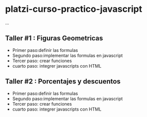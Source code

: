 # platzi-curso-practico-javascript

...

## Taller #1 : Figuras Geometricas

- Primer paso:definir las formulas
- Segundo paso:implementar las formulas en javascript
- Tercer paso: crear funciones
- cuarto paso: integrer javascripts con HTML

## Taller #2 : Porcentajes y descuentos

- Primer paso:definir las formulas
- Segundo paso:implementar las formulas en javascript
- Tercer paso: crear funciones
- cuarto paso: integrer javascripts con HTML